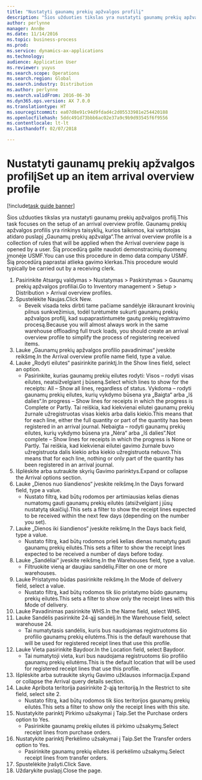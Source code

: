 ```yaml
---
title: "Nustatyti gaunamų prekių apžvalgos profilį"
description: "Šios užduoties tikslas yra nustatyti gaunamų prekių apžvalgos profilį."
author: perlynne
manager: AnnBe
ms.date: 11/14/2016
ms.topic: business-process
ms.prod: 
ms.service: dynamics-ax-applications
ms.technology: 
audience: Application User
ms.reviewer: yuyus
ms.search.scope: Operations
ms.search.region: Global
ms.search.industry: Distribution
ms.author: perlynne
ms.search.validFrom: 2016-06-30
ms.dyn365.ops.version: AX 7.0.0
ms.translationtype: HT
ms.sourcegitcommit: ea07d8e91c94d9fdad4c2d05533981e254420188
ms.openlocfilehash: 5ddc491d73bbb6ac02e37a9c9b9d93545f6f9556
ms.contentlocale: lt-lt
ms.lasthandoff: 02/07/2018

---
```

# <a name="set-up-an-item-arrival-overview-profile"></a><span data-ttu-id="f4223-103">Nustatyti gaunamų prekių apžvalgos profilį</span><span class="sxs-lookup"><span data-stu-id="f4223-103">Set up an item arrival overview profile</span></span>

[!include[task guide banner](../../includes/task-guide-banner.md)]

<span data-ttu-id="f4223-104">Šios užduoties tikslas yra nustatyti gaunamų prekių apžvalgos profilį.</span><span class="sxs-lookup"><span data-stu-id="f4223-104">This task focuses on the setup of an arrival overview profile.</span></span> <span data-ttu-id="f4223-105">Gaunamų prekių apžvalgos profilis yra rinkinys taisyklių, kurios taikomos, kai vartotojas atidaro puslapį „Gaunamų prekių apžvalga“.</span><span class="sxs-lookup"><span data-stu-id="f4223-105">The arrival overview profile is a collection of rules that will be applied when the Arrival overview page is opened by a user.</span></span> <span data-ttu-id="f4223-106">Šią procedūrą galite naudoti demonstracinių duomenų įmonėje USMF.</span><span class="sxs-lookup"><span data-stu-id="f4223-106">You can use this procedure in demo data company USMF.</span></span> <span data-ttu-id="f4223-107">Šią procedūrą paprastai atlieka gavimo klerkas.</span><span class="sxs-lookup"><span data-stu-id="f4223-107">This procedure would typically be carried out by a receiving clerk.</span></span>





1. <span data-ttu-id="f4223-108">Pasirinkite Atsargų valdymas > Nustatymas > Paskirstymas > Gaunamų prekių apžvalgos profiliai.</span><span class="sxs-lookup"><span data-stu-id="f4223-108">Go to Inventory management > Setup > Distribution > Arrival overview profiles.</span></span>
2. <span data-ttu-id="f4223-109">Spustelėkite Naujas.</span><span class="sxs-lookup"><span data-stu-id="f4223-109">Click New.</span></span>
    * <span data-ttu-id="f4223-110">Beveik visada teks dirbti tame pačiame sandėlyje iškraunant krovinių pilnus sunkvežimius, todėl turėtumėte sukurti gaunamų prekių apžvalgos profilį, kad supaprastintumėte gautų prekių registravimo procesą.</span><span class="sxs-lookup"><span data-stu-id="f4223-110">Because you will almost always work in the same warehouse offloading full truck loads, you should create an arrival overview profile to simplify the process of registering received items.</span></span>  
3. <span data-ttu-id="f4223-111">Lauke „Gaunamų prekių apžvalgos profilio pavadinimas“ įveskite reikšmę.</span><span class="sxs-lookup"><span data-stu-id="f4223-111">In the Arrival overview profile name field, type a value.</span></span>
4. <span data-ttu-id="f4223-112">Lauke „Rodyti eilutes“ pasirinkite parinktį.</span><span class="sxs-lookup"><span data-stu-id="f4223-112">In the Show lines field, select an option.</span></span>
    * <span data-ttu-id="f4223-113">Pasirinkite, kurias gaunamų prekių eilutes rodyti: Visos – rodyti visas eilutes, neatsižvelgiant į būseną.</span><span class="sxs-lookup"><span data-stu-id="f4223-113">Select which lines to show for the receipts:   All – Show all lines, regardless of status.</span></span>   <span data-ttu-id="f4223-114">Vykdoma – rodyti gaunamų prekių eilutes, kurių vykdymo būsena yra „Baigta“ arba „Iš dalies“.</span><span class="sxs-lookup"><span data-stu-id="f4223-114">In progress – Show lines for receipts in which the progress is Complete or Partly.</span></span> <span data-ttu-id="f4223-115">Tai reiškia, kad kiekvienai eilutei gaunamų prekių žurnale užregistruotas visas kiekis arba dalis kiekio.</span><span class="sxs-lookup"><span data-stu-id="f4223-115">This means that for each line, either the full quantity or part of the quantity has been registered in an arrival journal.</span></span>   <span data-ttu-id="f4223-116">Nebaigta – rodyti gaunamų prekių eilutes, kurių vykdymo būsena yra „Nėra“ arba „Iš dalies“.</span><span class="sxs-lookup"><span data-stu-id="f4223-116">Not complete – Show lines for receipts in which the progress is None or Partly.</span></span> <span data-ttu-id="f4223-117">Tai reiškia, kad kiekvienai eilutei gavimo žurnale buvo užregistruota dalis kiekio arba kiekio užregistruota nebuvo.</span><span class="sxs-lookup"><span data-stu-id="f4223-117">This means that for each line, nothing or only part of the quantity has been registered in an arrival journal.</span></span>  
5. <span data-ttu-id="f4223-118">Išplėskite arba sutraukite skyrių Gavimo parinktys.</span><span class="sxs-lookup"><span data-stu-id="f4223-118">Expand or collapse the Arrival options section.</span></span>
6. <span data-ttu-id="f4223-119">Lauke „Dienos nuo šiandienos“ įveskite reikšmę.</span><span class="sxs-lookup"><span data-stu-id="f4223-119">In the Days forward field, type a value.</span></span>
    * <span data-ttu-id="f4223-120">Nustato filtrą, kad būtų rodomos per artimiausias kelias dienas numatomų gauti gaunamų prekių eilutės (atsižvelgiant į jūsų nustatytą skaičių).</span><span class="sxs-lookup"><span data-stu-id="f4223-120">This sets a filter to show the receipt lines expected to be received within the next few days (depending on the number you set).</span></span>  
7. <span data-ttu-id="f4223-121">Lauke „Dienos iki šiandienos“ įveskite reikšmę.</span><span class="sxs-lookup"><span data-stu-id="f4223-121">In the Days back field, type a value.</span></span>
    * <span data-ttu-id="f4223-122">Nustato filtrą, kad būtų rodomos prieš kelias dienas numatytų gauti gaunamų prekių eilutės.</span><span class="sxs-lookup"><span data-stu-id="f4223-122">This sets a filter to show the receipt lines expected to be received a number of days before today.</span></span>  
8. <span data-ttu-id="f4223-123">Lauke „Sandėliai“ įveskite reikšmę.</span><span class="sxs-lookup"><span data-stu-id="f4223-123">In the Warehouses field, type a value.</span></span>
    * <span data-ttu-id="f4223-124">Filtruokite vieną ar daugiau sandėlių.</span><span class="sxs-lookup"><span data-stu-id="f4223-124">Filter on one or more warehouses.</span></span>  
9. <span data-ttu-id="f4223-125">Lauke Pristatymo būdas pasirinkite reikšmę.</span><span class="sxs-lookup"><span data-stu-id="f4223-125">In the Mode of delivery field, select a value.</span></span>
    * <span data-ttu-id="f4223-126">Nustato filtrą, kad būtų rodomos tik šio pristatymo būdo gaunamų prekių eilutės.</span><span class="sxs-lookup"><span data-stu-id="f4223-126">This sets a filter to show only the receipt lines with this Mode of delivery.</span></span>  
10. <span data-ttu-id="f4223-127">Lauke Pavadinimas pasirinkite WHS.</span><span class="sxs-lookup"><span data-stu-id="f4223-127">In the Name field, select WHS.</span></span>
11. <span data-ttu-id="f4223-128">Lauke Sandėlis pasirinkite 24-ąjį sandėlį.</span><span class="sxs-lookup"><span data-stu-id="f4223-128">In the Warehouse field, select warehouse 24.</span></span>
    * <span data-ttu-id="f4223-129">Tai numatytasis sandėlis, kuris bus naudojamas registruotoms šio profilio gaunamų prekių eilutėms.</span><span class="sxs-lookup"><span data-stu-id="f4223-129">This is the default warehouse that will be used for registered receipt lines that use this profile.</span></span>  
12. <span data-ttu-id="f4223-130">Lauke Vieta pasirinkite Baydoor.</span><span class="sxs-lookup"><span data-stu-id="f4223-130">In the Location field, select Baydoor.</span></span>
    * <span data-ttu-id="f4223-131">Tai numatytoji vieta, kuri bus naudojama registruotoms šio profilio gaunamų prekių eilutėms.</span><span class="sxs-lookup"><span data-stu-id="f4223-131">This is the default location that will be used for registered receipt lines that use this profile.</span></span>  
13. <span data-ttu-id="f4223-132">Išplėskite arba sutraukite skyrių Gavimo užklausos informacija.</span><span class="sxs-lookup"><span data-stu-id="f4223-132">Expand or collapse the Arrival query details section.</span></span>
14. <span data-ttu-id="f4223-133">Lauke Apribota teritorija pasirinkite 2-ąją teritoriją.</span><span class="sxs-lookup"><span data-stu-id="f4223-133">In the Restrict to site field, select site 2.</span></span>
    * <span data-ttu-id="f4223-134">Nustato filtrą, kad būtų rodomos tik šios teritorijos gaunamų prekių eilutės.</span><span class="sxs-lookup"><span data-stu-id="f4223-134">This sets a filter to show only the receipt lines with this site.</span></span>  
15. <span data-ttu-id="f4223-135">Nustatykite parinktį Pirkimo užsakymai į Taip.</span><span class="sxs-lookup"><span data-stu-id="f4223-135">Set the Purchase orders option to Yes.</span></span>
    * <span data-ttu-id="f4223-136">Pasirinkite gaunamų prekių eilutes iš pirkimo užsakymų.</span><span class="sxs-lookup"><span data-stu-id="f4223-136">Select receipt lines from purchase orders.</span></span>  
16. <span data-ttu-id="f4223-137">Nustatykite parinktį Perkėlimo užsakymai į Taip.</span><span class="sxs-lookup"><span data-stu-id="f4223-137">Set the Transfer orders option to Yes.</span></span>
    * <span data-ttu-id="f4223-138">Pasirinkite gaunamų prekių eilutes iš perkėlimo užsakymų.</span><span class="sxs-lookup"><span data-stu-id="f4223-138">Select receipt lines from transfer orders.</span></span>  
17. <span data-ttu-id="f4223-139">Spustelėkite Įrašyti.</span><span class="sxs-lookup"><span data-stu-id="f4223-139">Click Save.</span></span>
18. <span data-ttu-id="f4223-140">Uždarykite puslapį.</span><span class="sxs-lookup"><span data-stu-id="f4223-140">Close the page.</span></span>

